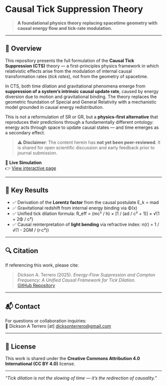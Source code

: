 # Causal Tick Suppression Theory

> **A foundational physics theory replacing spacetime geometry with causal energy flow and tick-rate modulation.**

---

## 🧠 Overview

This repository presents the full formulation of the **Causal Tick Suppression (CTS)** theory — a first-principles physics framework in which relativistic effects arise from the modulation of internal causal transformation rates (*tick rates*), not from the geometry of spacetime.

In CTS, both time dilation and gravitational phenomena emerge from **suppression of a system’s intrinsic causal update rate**, caused by energy diversion due to motion and gravitational binding. The theory replaces the geometric foundation of Special and General Relativity with a mechanistic model grounded in causal energy redistribution.

This is not a reformulation of SR or GR, but a **physics-first alternative** that reproduces their predictions through a fundamentally different ontology: energy acts through space to update causal states — and time emerges as a secondary effect.

> ⚠️ **Disclaimer**: The content herein has **not yet been peer-reviewed**. It is shared for open scientific discussion and early feedback prior to journal submission.

🔬 **Live Simulation**  
👉 [View interactive page](https://dterrero.github.io/cts-theory/)

---

## 📜 Key Results

- ✅ Derivation of the **Lorentz factor** from the causal postulate E_k = mad
- ✅ Gravitational redshift from internal energy binding via Φ(x)
- ✅ Unified tick dilation formula:  R_eff = (mc² / h) × [1 / (ad / c² + 1)] × √(1 + 2Φ / c²)
- ✅ Causal reinterpretation of **light bending** via refractive index: n(r) = 1 / √(1 - 2GM / (r·c²))

---

## 🔍 Citation

If referencing this work, please cite:

> Dickson A. Terrero (2025). *Energy-Flow Suppression and Compton Frequency: A Unified Causal Framework for Tick Dilation.*  
> [GitHub Repository](https://github.com/YOUR_USERNAME/causal-tick-suppression-theory)

---

## 📬 Contact

For questions or collaboration inquiries:  
**📧** Dickson A Terrero [at] dicksonterrero@gmail.com

---

## 📖 License

This work is shared under the **Creative Commons Attribution 4.0 International (CC BY 4.0)** license.

---

*“Tick dilation is not the slowing of time — it’s the redirection of causality.”*


